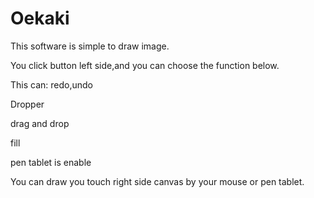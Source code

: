 # Oekaki

This software is simple to draw image.

You click button left side,and you can choose the function below.


This can:
redo,undo

Dropper

drag and drop

fill

pen tablet is enable


You can draw you touch right side canvas by your mouse or pen tablet.
